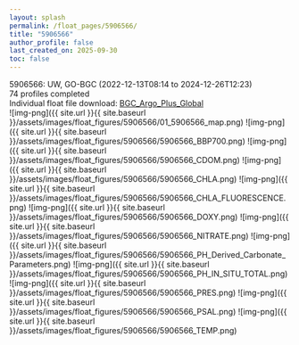 ```yaml
---
layout: splash
permalink: /float_pages/5906566/
title: "5906566"
author_profile: false
last_created_on: 2025-09-30
toc: false
---
```

 
5906566: UW, GO-BGC (2022-12-13T08:14 to 2024-12-26T12:23)\
74 profiles completed\
Individual float file download: [BGC_Argo_Plus_Global](https://ftp.soest.hawaii.edu/bgc_argo_plus/Individual_Floats/outliers_removed/5906566_Sprof_processed.nc)\
![img-png]({{ site.url }}{{ site.baseurl }}/assets/images/float_figures/5906566/01_5906566_map.png)
![img-png]({{ site.url }}{{ site.baseurl }}/assets/images/float_figures/5906566/5906566_BBP700.png)
![img-png]({{ site.url }}{{ site.baseurl }}/assets/images/float_figures/5906566/5906566_CDOM.png)
![img-png]({{ site.url }}{{ site.baseurl }}/assets/images/float_figures/5906566/5906566_CHLA.png)
![img-png]({{ site.url }}{{ site.baseurl }}/assets/images/float_figures/5906566/5906566_CHLA_FLUORESCENCE.png)
![img-png]({{ site.url }}{{ site.baseurl }}/assets/images/float_figures/5906566/5906566_DOXY.png)
![img-png]({{ site.url }}{{ site.baseurl }}/assets/images/float_figures/5906566/5906566_NITRATE.png)
![img-png]({{ site.url }}{{ site.baseurl }}/assets/images/float_figures/5906566/5906566_PH_Derived_Carbonate_Parameters.png)
![img-png]({{ site.url }}{{ site.baseurl }}/assets/images/float_figures/5906566/5906566_PH_IN_SITU_TOTAL.png)
![img-png]({{ site.url }}{{ site.baseurl }}/assets/images/float_figures/5906566/5906566_PRES.png)
![img-png]({{ site.url }}{{ site.baseurl }}/assets/images/float_figures/5906566/5906566_PSAL.png)
![img-png]({{ site.url }}{{ site.baseurl }}/assets/images/float_figures/5906566/5906566_TEMP.png)
